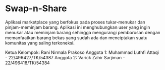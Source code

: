 # Swap-n-Share
Aplikasi marketplace yang berfokus pada proses tukar-menukar dan pinjam-meminjam barang. Aplikasi ini menghubungkan user yang ingin menukar atau meminjam barang sehingga mengurangi pemborosan dengan memanfaatkan barang bekas yang sudah ada dan menciptakan suatu komunitas yang saling terkoneksi.

Ketua Kelompok: Rani Nirmala Prakoso
Anggota 1: Muhammad Luthfi Attaqi - 22/496427/TK/54387
Anggota 2: Varick Zahir Sarjiman - 22/496418/TK/54384
